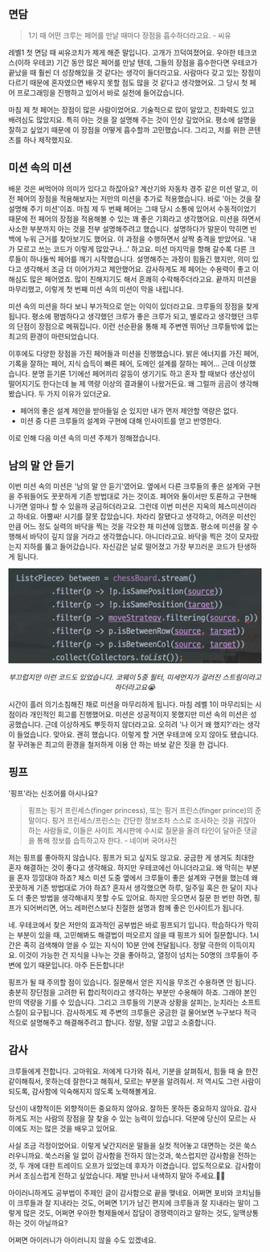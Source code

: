 ## 면담

> 1기 때 어떤 크루는 페어를 만날 때마다 장점을 흡수하더라고요. - 씨유

레벨1 첫 면담 때 씨유코치가 제게 해준 말입니다. 고개가 끄덕여졌어요. 우아한 테크코스(이하 우테코) 기간 동안 많은 페어를 만날 텐데, 그들의 장점을 흡수한다면 우테코가 끝났을 때 훨씬 더 성장해있을 것 같다는 생각이 들더라고요. 사람마다 갖고 있는 장점이 다르기 때문에 혼자였으면 배우지 못할 점도 많을 것 같다고 생각했어요. 그 당시 첫 페어 프로그래밍을 진행하고 있어서 바로 실천에 들어갔습니다.

마침 제 첫 페어는 장점이 많은 사람이었어요. 기술적으로 많이 알았고, 친화력도 있고 배려심도 많았지요. 특히 아는 것을 잘 설명해 주는 것이 인상 깊었어요. 평소에 설명을 잘하고 싶었기 때문에 이 장점을 어떻게 흡수할까 고민했습니다. 그리고, 저를 위한 콘텐츠를 하나 제작했지요.



## 미션 속의 미션

배운 것은 써먹어야 의미가 있다고 하잖아요? 계산기와 자동차 경주 같은 미션 말고, 이전 페어의 장점을 적용해보자는 저만의 미션을 추가로 적용했습니다. 바로 '아는 것을 잘 설명해 주기 미션'이죠. 마침 제 두 번째 페어는 그때 당시 소통에 있어서 수동적이었기 때문에 전 페어의 장점을 적용해볼 수 있는 꽤 좋은 기회라고 생각했어요. 미션을 하면서 사소한 부분까지 아는 것을 전부 설명해주려고 했습니다. 설명하다가 말문이 막히면 빈백에 누워 근거를 찾아보기도 했어요. 이 과정을 수행하면서 살짝 충격을 받았어요. '내가 모르고 쓰는 코드가 이렇게 많았구나...' 하고요. 미션 마지막을 향해 갈수록 다른 크루들이 하나둘씩 페어를 깨기 시작했습니다. 설명해주는 과정이 힘들긴 했지만, 의미 있다고 생각해서 조금 더 이어가자고 제안했어요. 감사하게도 제 페어는 수용력이 좋고 이해심도 많은 페어였죠. 많이 친해지기도 해서 흔쾌히 수락해주더라고요. 끝까지 미션을 마무리했고, 이렇게 첫 번째 미션 속의 미션이 막을 내립니다.

미션 속의 미션을 하다 보니 부가적으로 얻는 이익이 있더라고요. 크루들의 장점을 찾게 됩니다. 평소에 평범하다고 생각했던 크루가 좋은 크루가 되고, 별로라고 생각했던 크루의 단점이 장점으로 메꿔집니다. 이런 선순환을 통해 제 주변엔 뛰어난 크루들밖에 없는 최고의 환경이 마련되었습니다.

이후에도 다양한 장점을 가진 페어들과 미션을 진행했습니다. 밝은 에너지를 가진 페어, 기록을 잘하는 페어, 지식 습득이 빠른 페어, 도메인 설계를 잘하는 페어... 근데 이상했습니다. 분명 듣기론 1기에선 페어끼리 갈등이 생기기도 하고 혼자 할 때보다 생산성이 떨어지기도 한다는데 늘 제 역량 이상의 결과물이 나왔거든요. 왜 그럴까 곰곰이 생각해봤습니다. 두 가지 이유가 있더군요.

- 페어의 좋은 설계 제안을 받아들일 순 있지만 내가 먼저 제안할 역량은 없다.
- 미션 중 다른 크루들의 설계와 구현에 대해 인사이트를 얻고 반영한다.

이로 인해 다음 미션 속의 미션 주제가 정해졌습니다.



## 남의 말 안 듣기

이번 미션 속의 미션은 '남의 말 안 듣기'였어요. 옆에서 다른 크루들의 좋은 설계와 구현을 주워들어도 꿋꿋하게 기존 방법대로 가는 것이죠. 페어와 둘이서만 토론하고 구현해 나가면 얼마나 할 수 있을까 궁금하더라고요. 그런데 이번 미션은 지옥의 체스미션이라고 하네요. 아뿔싸! 시기를 잘못 잡았습니다. 차라리 잘됐다고 생각하고, 어려운 미션인 만큼 어느 정도 실력의 바닥을 찍는 것을 각오한 채 미션에 임했죠. 평소에 미션을 잘 수행해서 바닥이 깊지 않을 거라고 생각했습니다. 아니더라고요. 바닥을 찍은 것이 모자랐는지 지하를 뚫고 들어갔습니다. 자신감은 날로 떨어졌고 가장 부끄러운 코드가 탄생하게 됩니다.

<p align="center"><img src="./coway.png" width="600"></p>

<p align="center"><i>부끄럽지만 이런 코드도 있었습니다. 코웨이 5중 필터, 미세먼지가 걸러진 스트림이라고 하더라고요😭</i></p>

시간이 흘러 의기소침해진 채로 미션을 마무리하게 됩니다. 마침 레벨 1이 마무리되는 시점이라 개인적인 회고를 진행했어요. 미션은 성공적이지 못했지만 미션 속의 미션은 성공했습니다. 근데 이상하게도 뿌듯하지 않더라고요. 오히려 '나 이거 왜 했지?'라는 생각이 들었습니다. 맞아요. 괜히 했습니다. 이렇게 할 거면 우테코에 오지 않아도 됐습니다. 잘 꾸려놓은 최고의 환경을 철저하게 이용 안 하는 바보 같은 짓을 한 겁니다.



## 핑프

'핑프'라는 신조어를 아시나요?

> 핑프는 핑거 프린세스(finger princess), 또는 핑거 프린스(finger prince)의 준말이다. 핑거 프린세스/프린스는 간단한 정보조차 스스로 조사하는 것을 귀찮아하는 사람들로, 이들은 사이트 게시판에 수시로 질문을 올려 타인이 달아준 댓글을 통해 정보를 습득하고자 한다. - 네이버 국어사전

저는 핑프를 좋아하지 않습니다. 핑프가 되고 싶지도 않고요. 궁금한 게 생겨도 최대한 혼자 해결하는 것이 좋다고 생각해요. 하지만 우테코에선 아니더라고요. 왜 막히는 부분을 혼자 낑낑대야 하죠? 체스 미션 도중 옆에서 크루들이 좋은 설계와 구현을 했는데 왜 꿋꿋하게 기존 방법대로 가야 하죠? 혼자서 생각했으면 하루, 일주일 혹은 한 달이 지나도 더 좋은 방법을 생각해내지 못할 수도 있어요. 하지만 웃으면서 질문 한 번만 하면, 핑프가 되어버리면, 어느 레퍼런스보다 친절한 설명과 함께 좋은 인사이트가 됩니다. 

네. 우테코에서 찾은 저만의 효과적인 공부법은 바로 핑프되기 입니다. 학습하다가 막히는 부분이 있을 때, 고민해봐도 해결법이 떠오르지 않을 때 핑프가 되어 질문합니다. 1시간은 족히 검색해야 얻을 수 있는 지식이 10분 안에 전달됩니다. 정말 극한의 이득이지요. 이것이 가능한 건 지식을 나누는 것을 좋아하고, 열정이 넘치는 50명의 크루들이 주변에 있기 때문입니다. 아주 든든합니다!

핑프가 될 때 주의할 점이 있습니다. 질문해서 얻은 지식을 무조건 수용하면 안 됩니다. 충분히 장단점을 고려한 뒤 합리적이라고 생각하는 부분만 수용해야 하죠. 그래야 본인만의 역량을 기를 수 있습니다. 그리고 크루들의 기분과 상황을 살피는, 눈치라는 소프트 스킬이 요구됩니다. 감사하게도 제 주변의 크루들은 궁금한 걸 물어보면 누구보다 적극적으로 설명해주고 해결해주려고 합니다. 정말, 정말 고맙고 소중합니다.



## 감사

크루들에게 전합니다. 고마워요. 저에게 다가와 줘서, 기분을 살펴줘서, 힘들 때 술 한잔 같이해줘서, 못하는데 잘한다고 해줘서, 모르는 부분을 알려줘서. 저 역시도 그런 사람이 되도록, 감사함에 익숙해지지 않도록 노력해볼게요.

당신이 내향적이든 외향적이든 중요하지 않아요. 잘하든 못하든 중요하지 않아요. 감사하게도 저는 사람의 장점을 잘 찾을 수 있는 능력이 있습니다. 덕분에 당신이 모르는 사이에도 저는 많은 것을 배우고 있어요.

사실 조금 걱정이었어요. 이렇게 낯간지러운 말들을 실컷 적어놓고 대면하는 것은 쑥스러우니까요. 쑥스러울 일 없이 감사함을 전하지 않는것과, 쑥스럽지만 감사함을 전하는 것, 두 개에 대한 트레이드 오프가 있었는데 후자가 이겼습니다. 압도적으로요. 감사함이 커서 조심스럽게 전하고 싶었습니다. 제발 만나서 내색하지 말아 주세요.🙏🏻

아이러니하게도 공부법이 주제인 글이 감사함으로 끝을 맺네요. 어쩌면 포비와 코치님들이 크루들과 잘 지내라는 것도, 어쩌면 1기가 남긴 편지에 크루들과 잘 지내라는 말이 그렇게 많은 것도, 어쩌면 우아한 형제들에서 잡담이 경쟁력이라고 말하는 것도, 일맥상통하는 것이 아닐까요?

어쩌면 아이러니가 아이러니지 않을 수도 있겠네요.


